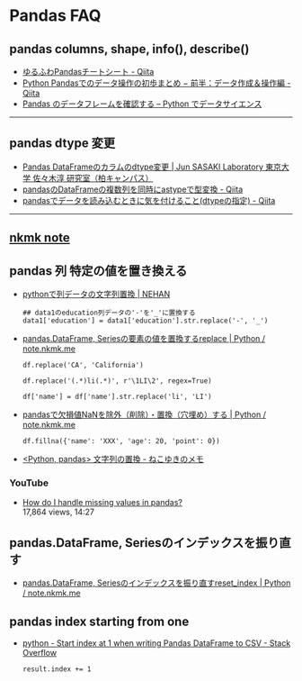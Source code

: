 # Pandas FAQ

## pandas columns, shape, info(), describe()
* [ゆるふわPandasチートシート - Qiita](https://qiita.com/tanemaki/items/2ed05e258ef4c9e6caac)
* [Python Pandasでのデータ操作の初歩まとめ − 前半：データ作成＆操作編 - Qiita](https://qiita.com/hik0107/items/d991cc44c2d1778bb82e)
* [Pandas のデータフレームを確認する – Python でデータサイエンス](https://pythondatascience.plavox.info/pandas/%E3%83%87%E3%83%BC%E3%82%BF%E3%83%95%E3%83%AC%E3%83%BC%E3%83%A0%E3%82%92%E7%A2%BA%E8%AA%8D)

---

## pandas dtype 変更
* [Pandas DataFrameのカラムのdtype変更 | Jun SASAKI Laboratory 東京大学 佐々木淳 研究室（柏キャンパス）](http://estuarine.jp/2016/07/pandas-dataframe_column_dtype/)
* [pandasのDataFrameの複数列を同時にastypeで型変換 - Qiita](https://qiita.com/driller/items/af1369a5c0fc2ec61af3)
* [pandasでデータを読み込むときに気を付けること(dtypeの指定) - Qiita](https://qiita.com/haru1977/items/53c582eb9e264ccf8574)

---

## [nkmk note](https://note.nkmk.me/)
## pandas 列 特定の値を置き換える

* [pythonで列データの文字列置換 | NEHAN](http://nehan.io/blog/python-data-transform/id-17)

    ```
    ## data1のeducation列データの'-'を'_'に置換する
    data1['education'] = data1['education'].str.replace('-', '_')
    ```

* [pandas.DataFrame, Seriesの要素の値を置換するreplace | Python / note.nkmk.me](https://note.nkmk.me/python-pandas-replace/)
    ```
    df.replace('CA', 'California')
    ```

    ```
    df.replace('(.*)li(.*)', r'\1LI\2', regex=True)
    ```

    ```
    df['name'] = df['name'].str.replace('li', 'LI')
    ```

* [pandasで欠損値NaNを除外（削除）・置換（穴埋め）する | Python / note.nkmk.me](https://note.nkmk.me/python-pandas-nan-dropna-fillna/)

    ```
    df.fillna({'name': 'XXX', 'age': 20, 'point': 0})
    ```

* [<Python, pandas> 文字列の置換 - ねこゆきのメモ](http://nekoyukimmm.hatenablog.com/entry/2016/11/11/144255)

### YouTube
* [How do I handle missing values in pandas?](https://youtu.be/fCMrO_VzeL8)  
17,864 views, 14:27

## pandas.DataFrame, Seriesのインデックスを振り直す
* [pandas.DataFrame, Seriesのインデックスを振り直すreset_index | Python / note.nkmk.me](https://note.nkmk.me/python-pandas-reset-index/)

## pandas index starting from one
* [python - Start index at 1 when writing Pandas DataFrame to CSV - Stack Overflow](https://stackoverflow.com/questions/20167930/start-index-at-1-when-writing-pandas-dataframe-to-csv)
    ```
    result.index += 1
    ```
